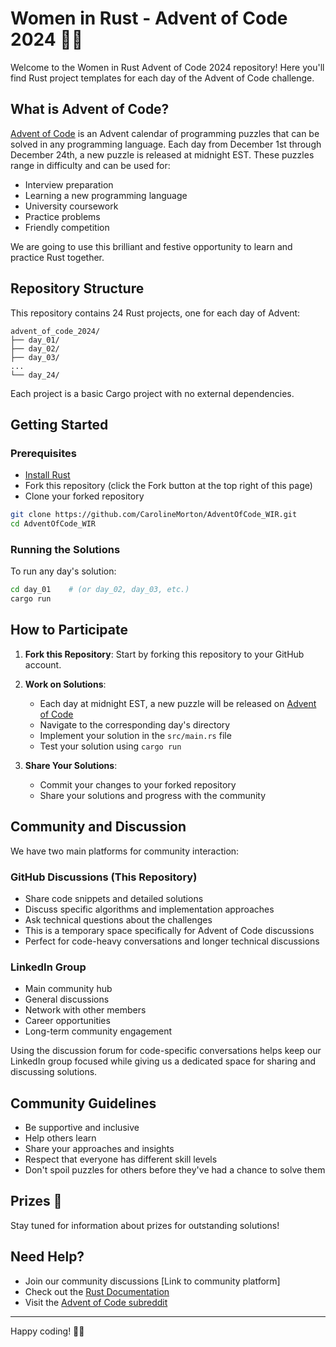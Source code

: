 # Women in Rust - Advent of Code 2024 🎄🦀

Welcome to the Women in Rust Advent of Code 2024 repository! Here you'll find Rust project templates for each day of the Advent of Code challenge.

## What is Advent of Code?

[Advent of Code](https://adventofcode.com/) is an Advent calendar of programming puzzles that can be solved in any programming language. Each day from December 1st through December 24th, a new puzzle is released at midnight EST. These puzzles range in difficulty and can be used for:
- Interview preparation
- Learning a new programming language
- University coursework
- Practice problems
- Friendly competition

We are going to use this brilliant and festive opportunity to learn and practice Rust together. 

## Repository Structure

This repository contains 24 Rust projects, one for each day of Advent:
```
advent_of_code_2024/
├── day_01/
├── day_02/
├── day_03/
...
└── day_24/
```

Each project is a basic Cargo project with no external dependencies.

## Getting Started

### Prerequisites
- [Install Rust](https://www.rust-lang.org/tools/install)
- Fork this repository (click the Fork button at the top right of this page)
- Clone your forked repository

```bash
git clone https://github.com/CarolineMorton/AdventOfCode_WIR.git
cd AdventOfCode_WIR
```

### Running the Solutions

To run any day's solution:

```bash
cd day_01    # (or day_02, day_03, etc.)
cargo run
```

## How to Participate

1. **Fork this Repository**: Start by forking this repository to your GitHub account.

2. **Work on Solutions**: 
   - Each day at midnight EST, a new puzzle will be released on [Advent of Code](https://adventofcode.com/2024)
   - Navigate to the corresponding day's directory
   - Implement your solution in the `src/main.rs` file
   - Test your solution using `cargo run`

3. **Share Your Solutions**:
   - Commit your changes to your forked repository
   - Share your solutions and progress with the community

## Community and Discussion

We have two main platforms for community interaction:

### GitHub Discussions (This Repository)
- Share code snippets and detailed solutions
- Discuss specific algorithms and implementation approaches
- Ask technical questions about the challenges
- This is a temporary space specifically for Advent of Code discussions
- Perfect for code-heavy conversations and longer technical discussions

### LinkedIn Group
- Main community hub
- General discussions
- Network with other members
- Career opportunities
- Long-term community engagement

Using the discussion forum for code-specific conversations helps keep our LinkedIn group focused while giving us a dedicated space for sharing and discussing solutions.

## Community Guidelines

- Be supportive and inclusive
- Help others learn
- Share your approaches and insights
- Respect that everyone has different skill levels
- Don't spoil puzzles for others before they've had a chance to solve them

## Prizes 🎁

Stay tuned for information about prizes for outstanding solutions!

## Need Help?

- Join our community discussions [Link to community platform]
- Check out the [Rust Documentation](https://doc.rust-lang.org/book/)
- Visit the [Advent of Code subreddit](https://www.reddit.com/r/adventofcode/)

---

Happy coding! 🎄🦀
